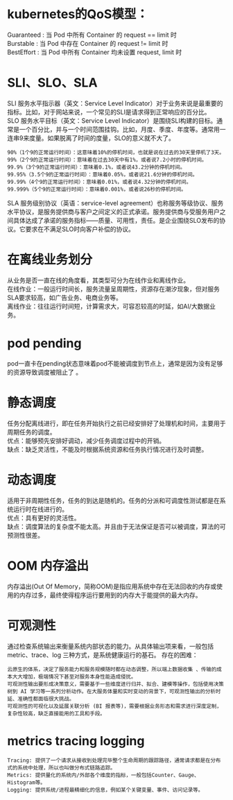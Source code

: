 # kubernetes的QoS模型：  
Guaranteed : 当 Pod 中所有 Container 的 request == limit 时  
Burstable : 当 Pod 中存在 Container 的 request != limit 时  
BestEffort : 当 Pod 中所有 Container 均未设置 request, limit 时  
# SLI、SLO、SLA
SLI 服务水平指示器（英文：Service Level Indicator）对于业务来说是最重要的指标。比如，对于网站来说，一个常见的SLI是请求得到正常响应的百分比。  
SLO 服务水平目标（英文：Service Level Indicator）是围绕SLI构建的目标。通常是一个百分比，并与一个时间范围挂钩。比如，月度、季度、年度等。通常用一连串9来度量。如果脱离了时间的度量，SLO的意义就不大了。  
```
90%（1个9的正常运行时间）：这意味着10%的停机时间，也就是说在过去的30天里停机了3天。
99%（2个9的正常运行时间）：意味着在过去30天中有1%，或者说7.2小时的停机时间。
99.9%（3个9的正常运行时间）：意味着0.1%，或者说43.2分钟的停机时间。
99.95%（3.5个9的正常运行时间）：意味着0.05%，或者说21.6分钟的停机时间。
99.99%（4个9的正常运行时间）：意味着0.01%，或者说4.32分钟的停机时间。
99.999%（5个9的正常运行时间）：意味着0.001%，或者说26秒的停机时间。
```
SLA 服务级别协议（英语：service-level agreement）也称服务等级协议、服务水平协议，是服务提供商与客户之间定义的正式承诺。服务提供商与受服务用户之间具体达成了承诺的服务指标——质量、可用性，责任。是企业围绕SLO发布的协议。它要求在不满足SLO时向客户补偿的协议。  
# 在离线业务划分
从业务是否一直在线的角度看，其类型可分为在线作业和离线作业。  
在线作业：一般运行时间长，服务流量呈周期性，资源存在潮汐现象，但对服务SLA要求较高，如广告业务、电商业务等。  
离线作业：往往运行时间短，计算需求大，可容忍较高的时延，如AI/大数据业务。   
# pod pending
pod一直卡在pending状态意味着pod不能被调度到节点上，通常是因为没有足够的资源导致调度被阻止了
。  
# 静态调度
任务分配离线进行，即在任务开始执行之前已经安排好了处理机和时间，主要用于周期任务的调度。  
优点：能够预先安排好调动，减少任务调度过程中的开销。  
缺点：缺乏灵活性，不能及时根据系统资源和任务执行情况进行及时调整。  
# 动态调度
适用于非周期性任务，任务的到达是随机的。任务的分派和可调度性测试都是在系统运行时在线进行的。  
优点：具有更好的灵活性。  
缺点：调度算法的复杂度不能太高。并且由于无法保证是否可以被调度，算法的可预测性很差。  
# OOM 内存溢出
内存溢出(Out Of Memory，简称OOM)是指应用系统中存在无法回收的内存或使用的内存过多，最终使得程序运行要用到的内存大于能提供的最大内存。
# 可观测性
通过检查系统输出来衡量系统内部状态的能力。从具体输出项来看，一般包括 metric、trace、log 三种方式，是系统健康运行的基石。
存在的困难：
```
云原生的体系，决定了服务能力和服务规模随时都在动态调整，所以端上数据收集 、传输的成本大大增加，极端情况下甚至对服务本身性能造成侵扰。   
可观测性输出要形成决策意义，需要基于一些维度进行归并、拟合、建模等操作，包括使用决策树到 AI 学习等一系列分析动作。在大服务体量和实时变动的背景下，可观测性输出的分析时延、准确性都面临很大挑战。   
可观测性的可视化以及延展关联分析 (BI 报表等)，需要根据业务形态和需求进行深度定制，复杂性较高，缺乏直接能用的工具和手段。   
```
# metrics tracing logging
```
Tracing: 提供了一个请求从接收到处理完毕整个生命周期的跟踪路径，通常请求都是在分布式的系统中处理，所以也叫做分布式链路追踪。   
Metrics: 提供量化的系统内/外部各个维度的指标，一般包括Counter、Gauge、Histogram等。   
Logging: 提供系统/进程最精细化的信息，例如某个关键变量、事件、访问记录等。   
```
